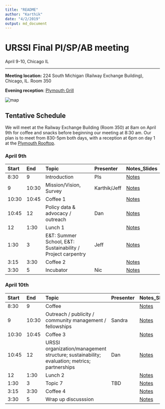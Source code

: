 ```yaml
---
title: "README"
author: "Karthik"
date: "4/2/2019"
output: md_document
---
```




# URSSI Final PI/SP/AB meeting

April 9-10, Chicago IL

---


**Meeting location:** 224 South Michigan (Railway Exchange Building), Chicago, IL. Room 350

**Evening reception**: [Plymouth Grill](http://plymouthgrill.com/rooftop-bar-grill/)




![map](https://i.imgur.com/FbPJkqp.png)

## Tentative Schedule

We will meet at the Railway Exchange Building (Room 350) at 8am on April 9th for
coffee and snacks before beginning our meeting at 8:30 am. Our plan is
to meet from 830-5pm both days, with a reception at 6pm on day 1 at the [Plymouth Rooftop](http://plymouthgrill.com/rooftop-bar-grill/).



### April 9th


|Start |End   |Topic                                                       |Presenter    |Notes_Slides                                                                                              |
|:-----|:-----|:-----------------------------------------------------------|:------------|:---------------------------------------------------------------------------------------------------------|
|8:30  |9     |Introduction                                                |PIs          |[Notes](http://inundata.org/talks/urssi_final/#/)                                                         |
|9     |10:30 |Mission/Vision, Survey                                      |Karthik/Jeff |[Notes](https://docs.google.com/document/d/1p5oKE-ke-ov0dBCk8xu8m13O-qWRrZVVlMHjKvjPgqM/edit?usp=sharing) |
|10:30 |10:45 |Coffee 1                                                    |             |[Notes](NA)                                                                                               |
|10:45 |12    |Policy data & advocacy / outreach                           |Dan          |[Notes](NA)                                                                                               |
|12    |1:30  |Lunch 1                                                     |             |[Notes](NA)                                                                                               |
|1:30  |3     |E&T: Summer School, E&T: Sustainability / Project carpentry |Jeff         |[Notes](NA)                                                                                               |
|3:15  |3:30  |Coffee 2                                                    |             |[Notes](NA)                                                                                               |
|3:30  |5     |Incubator                                                   |Nic          |[Notes](NA)                                                                                               |

### April 10th


|Start |End   |Topic                                                                                      |Presenter |Notes_Slides |
|:-----|:-----|:------------------------------------------------------------------------------------------|:---------|:------------|
|8:30  |9     |Coffee                                                                                     |          |[Notes](NA)  |
|9     |10:30 |Outreach / publicity / community management / fellowships                                  |Sandra    |[Notes](NA)  |
|10:30 |10:45 |Coffee 3                                                                                   |          |[Notes](NA)  |
|10:45 |12    |URSSI organization/management structure; sustainability; evaluation; metrics; partnerships |Dan       |[Notes](NA)  |
|12    |1:30  |Lunch 2                                                                                    |          |[Notes](NA)  |
|1:30  |3     |Topic 7                                                                                    |TBD       |[Notes](NA)  |
|3:15  |3:30  |Coffee 4                                                                                   |          |[Notes](NA)  |
|3:30  |5     |Wrap up discusssion                                                                        |          |[Notes](NA)  |

